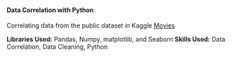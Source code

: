 #### Data Correlation with Python

Correlating data from the public dataset in Kaggle [Movies](https://www.kaggle.com/danielgrijalvas/movies)

<b>Libraries Used:</b> Pandas, Numpy, matplotlib, and Seaborn
<b>Skills Used:</b> Data Correlation, Data Cleaning, Python 